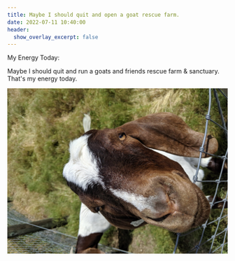 ```yaml
---
title: Maybe I should quit and open a goat rescue farm.
date: 2022-07-11 10:40:00
header:
  show_overlay_excerpt: false
---
```

My Energy Today:

Maybe I should quit and run a goats and friends rescue farm & sanctuary. That's my energy today.


![thanks ezwill.](/assets/images/myGoat_00.jpg)